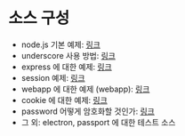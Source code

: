 소스 구성
====

* node.js 기본 예제: [링크](hello-nodejs)
* underscore 사용 방법: [링크](hello-underscore)
* express 에 대한 예제: [링크](hello-express)
* session 예제: [링크](hello-session)
* webapp 에 대한 예제 (webapp): [링크](hello-webapp)
* cookie 에 대한 예제: [링크](hello-cookie)
* password 어떻게 암호화할 것인가: [링크](hello-security) 
* 그 외: electron, passport 에 대한 테스트 소스

